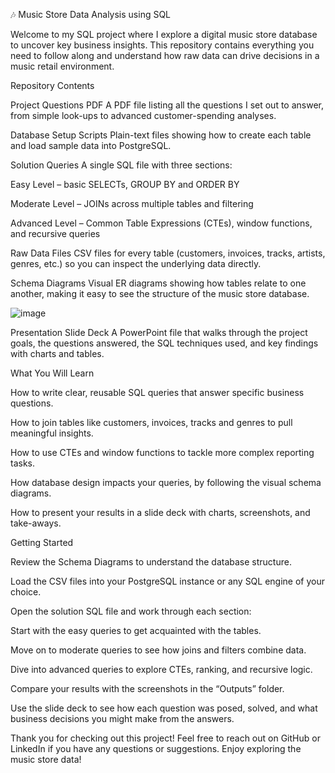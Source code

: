 🎶 Music Store Data Analysis using SQL

Welcome to my SQL project where I explore a digital music store database to uncover key business insights. This repository contains everything you need to follow along and understand how raw data can drive decisions in a music retail environment.

Repository Contents

Project Questions PDF
A PDF file listing all the questions I set out to answer, from simple look-ups to advanced customer-spending analyses.

Database Setup Scripts
Plain-text files showing how to create each table and load sample data into PostgreSQL.

Solution Queries
A single SQL file with three sections:

Easy Level – basic SELECTs, GROUP BY and ORDER BY

Moderate Level – JOINs across multiple tables and filtering

Advanced Level – Common Table Expressions (CTEs), window functions, and recursive queries

Raw Data Files
CSV files for every table (customers, invoices, tracks, artists, genres, etc.) so you can inspect the underlying data directly.

Schema Diagrams
Visual ER diagrams showing how tables relate to one another, making it easy to see the structure of the music store database.

![image](https://github.com/user-attachments/assets/64ce6174-0e1d-4b69-b756-828388226318)


Presentation Slide Deck
A PowerPoint file that walks through the project goals, the questions answered, the SQL techniques used, and key findings with charts and tables.

What You Will Learn

How to write clear, reusable SQL queries that answer specific business questions.

How to join tables like customers, invoices, tracks and genres to pull meaningful insights.

How to use CTEs and window functions to tackle more complex reporting tasks.

How database design impacts your queries, by following the visual schema diagrams.

How to present your results in a slide deck with charts, screenshots, and take-aways.

Getting Started

Review the Schema Diagrams to understand the database structure.

Load the CSV files into your PostgreSQL instance or any SQL engine of your choice.

Open the solution SQL file and work through each section:

Start with the easy queries to get acquainted with the tables.

Move on to moderate queries to see how joins and filters combine data.

Dive into advanced queries to explore CTEs, ranking, and recursive logic.

Compare your results with the screenshots in the “Outputs” folder.

Use the slide deck to see how each question was posed, solved, and what business decisions you might make from the answers.

Thank you for checking out this project! Feel free to reach out on GitHub or LinkedIn if you have any questions or suggestions. Enjoy exploring the music store data!
